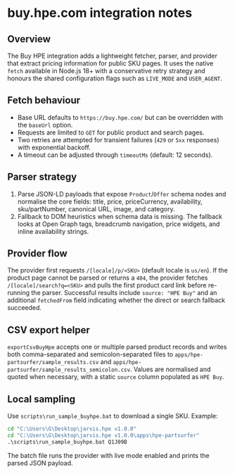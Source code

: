 # buy.hpe.com integration notes

## Overview

The Buy HPE integration adds a lightweight fetcher, parser, and provider that extract pricing
information for public SKU pages. It uses the native `fetch` available in Node.js 18+ with a
conservative retry strategy and honours the shared configuration flags such as `LIVE_MODE` and
`USER_AGENT`.

## Fetch behaviour

- Base URL defaults to `https://buy.hpe.com/` but can be overridden with the `baseUrl` option.
- Requests are limited to `GET` for public product and search pages.
- Two retries are attempted for transient failures (`429` or `5xx` responses) with exponential backoff.
- A timeout can be adjusted through `timeoutMs` (default: 12 seconds).

## Parser strategy

1. Parse JSON-LD payloads that expose `Product`/`Offer` schema nodes and normalise the core fields:
   title, price, priceCurrency, availability, sku/partNumber, canonical URL, image, and category.
2. Fallback to DOM heuristics when schema data is missing. The fallback looks at Open Graph tags,
   breadcrumb navigation, price widgets, and inline availability strings.

## Provider flow

The provider first requests `/[locale]/p/<SKU>` (default locale is `us/en`). If the product page
cannot be parsed or returns a `404`, the provider fetches `/[locale]/search?q=<SKU>` and pulls the
first product card link before re-running the parser. Successful results include `source: "HPE Buy"`
and an additional `fetchedFrom` field indicating whether the direct or search fallback succeeded.

## CSV export helper

`exportCsvBuyHpe` accepts one or multiple parsed product records and writes both comma-separated and
semicolon-separated files to `apps/hpe-partsurfer/sample_results.csv` and
`apps/hpe-partsurfer/sample_results_semicolon.csv`. Values are normalised and quoted when necessary,
with a static `source` column populated as `HPE Buy`.

## Local sampling

Use `scripts\run_sample_buyhpe.bat` to download a single SKU. Example:

```bat
cd "C:\Users\G\Desktop\jarvis.hpe v1.0.0"
cd "C:\Users\G\Desktop\jarvis.hpe v1.0.0\apps\hpe-partsurfer"
.\scripts\run_sample_buyhpe.bat Q1J09B
```

The batch file runs the provider with live mode enabled and prints the parsed JSON payload.
